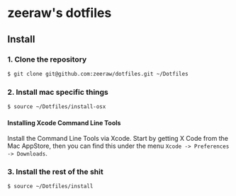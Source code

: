 # zeeraw's dotfiles

## Install

### 1. Clone the repository

```bash
$ git clone git@github.com:zeeraw/dotfiles.git ~/Dotfiles
```

### 2. Install mac specific things

```bash
$ source ~/Dotfiles/install-osx
```

#### Installing Xcode Command Line Tools

Install the Command Line Tools via Xcode. Start by getting X Code from the Mac AppStore, then you can find this under the menu `Xcode -> Preferences -> Downloads`.

### 3. Install the rest of the shit

```bash
$ source ~/Dotfiles/install
```